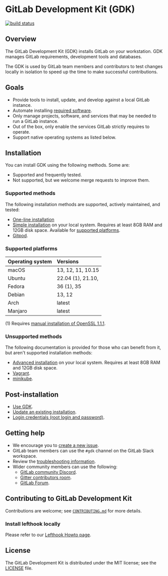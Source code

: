 # GitLab Development Kit (GDK)

[![build status](https://gitlab.com/gitlab-org/gitlab-development-kit/badges/main/pipeline.svg)](https://gitlab.com/gitlab-org/gitlab-development-kit/pipelines)

## Overview

The GitLab Development Kit (GDK) installs GitLab on your workstation. GDK
manages GitLab requirements, development tools and databases.

The GDK is used by GitLab team members and contributors to test changes
locally in isolation to speed up the time to make successful contributions.

## Goals

- Provide tools to install, update, and develop against a local GitLab instance.
- Automate installing [required software](https://docs.gitlab.com/ee/install/requirements.html#software-requirements).
- Only manage projects, software, and services that may be needed to run a GitLab instance.
- Out of the box, only enable the services GitLab strictly requires to operate.
- Support native operating systems as listed below.

## Installation

You can install GDK using the following methods. Some are:

- Supported and frequently tested.
- Not supported, but we welcome merge requests to improve them.

### Supported methods

The following installation methods are supported, actively maintained, and tested:

- [One-line installation](doc/index.md#one-line-installation)
- [Simple installation](doc/index.md#simple-installation) on your local system. Requires at least
  8GB RAM and 12GB disk space. Available for [supported platforms](#supported-platforms).
- [Gitpod](doc/howto/gitpod.md).

### Supported platforms

| Operating system | Versions                       |
|:-----------------|:-------------------------------|
| macOS            | 13, 12, 11, 10.15              |
| Ubuntu           | 22.04 (1), 21.10,              |
| Fedora           | 36 (1), 35                     |
| Debian           | 13, 12                         |
| Arch             | latest                         |
| Manjaro          | latest                         |

(1) Requires [manual installation of OpenSSL 1.1.1](doc/troubleshooting/ruby.md#openssl-3-breaks-ruby-builds).

### Unsupported methods

The following documentation is provided for those who can benefit from it, but aren't
supported installation methods:

- [Advanced installation](doc/advanced.md) on your local system. Requires at least
  8GB RAM and 12GB disk space.
- [Vagrant](doc/howto/vagrant.md).
- [minikube](doc/howto/kubernetes/minikube.md).

## Post-installation

- [Use GDK](doc/howto/index.md).
- [Update an existing installation](doc/index.md#update-gdk).
- [Login credentials (root login and password)](doc/gdk_commands.md#get-the-login-credentials).

## Getting help

- We encourage you to [create a new issue](https://gitlab.com/gitlab-org/gitlab-development-kit/-/issues/new).
- GitLab team members can use the `#gdk` channel on the GitLab Slack workspace.
- Review the [troubleshooting information](doc/troubleshooting).
- Wider community members can use the following:
  - [GitLab community Discord](https://discord.gg/gitlab).
  - [Gitter contributors room](https://gitter.im/gitlab/contributors).
  - [GitLab Forum](https://forum.gitlab.com/c/community/39).

## Contributing to GitLab Development Kit

Contributions are welcome; see [`CONTRIBUTING.md`](CONTRIBUTING.md)
for more details.

### Install lefthook locally

Please refer to our [Lefthook Howto page](doc/howto/lefthook.md).

## License

The GitLab Development Kit is distributed under the MIT license; see the
[LICENSE](LICENSE) file.
